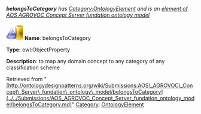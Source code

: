 ___belongsToCategory__ has [Category:OntologyElement](../../Category/OntologyElement.md "Category:OntologyElement") and is an [element of](../../Property/ElementOf.md "Property:ElementOf") [AOS AGROVOC Concept Server fundation ontology model](../../Submissions/AOS_AGROVOC_Concept_Server_fundation_ontology_model.md "Submissions:AOS AGROVOC Concept Server fundation ontology model")_


  




[![ObjectProperty](../../images/thumb/c/c3/ObjectProperty.gif/45px-ObjectProperty.gif)](../../Image/ObjectProperty.gif.md "ObjectProperty")
__Name__: belongsToCategory 


__Type:__ owl:ObjectProperty 


__Description__: to map any domain concept to any category of any classification scheme 





Retrieved from "[http://ontologydesignpatterns.org/wiki/Submissions:AOS\_AGROVOC\_Concept\_Server\_fundation\_ontology\_model/belongsToCategory](../../Submissions/AOS_AGROVOC_Concept_Server_fundation_ontology_model/belongsToCategory.md)"
 [Category](http://ontologydesignpatterns.org/wiki/Special:Categories "Special:Categories"): [OntologyElement](../../Category/OntologyElement.md "Category:OntologyElement")